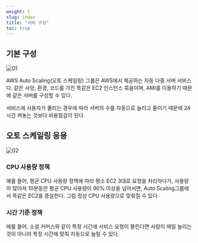 ```yaml
---
weight: 1
slug: index
title: "서버 구성"
toc: true
---
```


## 기본 구성

![01](/docs/infra/aws/ec2/autoscaling/configuration/01.png)

AWS Auto Scaling(오토 스케일링) 그룹은 AWS에서 제공하는 자동 다중 서버 서비스다.
같은 사양, 환경, 코드를 가진 똑같은 EC2 인스턴스 묶음이며, AMI를 이용하기 때문에 같은 서버를 구성할 수 있다.

서비스에 사용자가 몰리는 경우에 따라 서버의 수를 자동으로 늘리고 줄이기 때문에
24시간 켜놓는 것보다 비용절감이 된다.

## 오토 스케일링 응용

![02](/docs/infra/aws/ec2/autoscaling/configuration/02.png)

### CPU 사용량 정책
예를 들어, 평균 CPU 사용량 정책에 따라 평소 EC2 3대로 요청을 처리하다가,
사용량이 많아져 10분동안 평균 CPU 사용량이 90% 이상을 넘어서면, Auto Scaling그룹에서
똑같은 EC2를 증설한다. 그럼 정상 CPU 사용량으로 맞춰질 수 있다.

### 시간 기준 정책
에를 들어, 소셜 커머스와 같이 특정 시간에 서비스 요청이 몰린다면
사람이 매일 늘리는 것이 아니라 특정 시간에 맞춰 자동으로 늘릴 수 있다.
